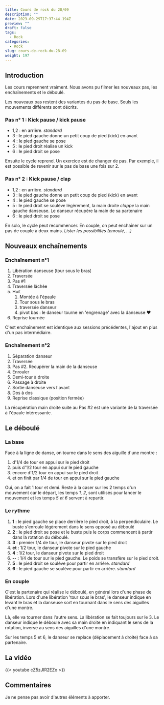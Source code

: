 ```yaml
---
title: Cours de rock du 28/09
description: ""
date: 2023-09-29T17:37:44.194Z
preview: ""
draft: false
tags:
  - Rock
categories:
  - Rock
slug: cours-de-rock-du-28-09
weight: 197
---
```


## Introduction
Les cours reprennent vraiment. Nous avons pu filmer les nouveaux pas, les enchaînements et le déboulé. 

Les nouveaux pas restent des variantes du pas de base. Seuls les mouvements différents sont décrits.

### Pas n° 1 : Kick pause / kick pause
- 1,2 : en arrière. *standard*
- 3 : le pied gauche donne un petit coup de pied (kick) en avant
- 4 : le pied gauche se pose
- 5 : le pied droit réalise un kick
- 6 : le pied droit se pose 

Ensuite le cycle reprend. Un exercice est de changer de pas. Par exemple, il est possible de revenir sur le pas de base une fois sur 2. 

### Pas n° 2 : Kick pause / clap
- 1,2 : en arrière. *standard*
- 3 : le pied gauche donne un petit coup de pied (kick) en avant
- 4 : le pied gauche se pose
- 5 : le pied droit se soulève légèrement, la main droite *clappe* la main gauche danseuse. Le danseur récupère la main de sa partenaire
- 6 : le pied droit se pose 

En solo, le cycle peut recommencer. En couple, on peut enchaîner sur un pas de couple à deux mains. *Lister les possibilités (enroulé, ...)*

## Nouveaux enchaînements

### Enchaînement n°1

1. Libération danseuse (tour sous le bras)
2. Traversée
3. Pas #1
4. Traversée lâchée
5. Huit
    1. Montée à l'épaule
    2. Tour sous le bras
    3. traversée danseur
    4. pivot bas : le danseur tourne en 'engrenage' avec la danseuse ❤
6. Reprise tournée

C'est enchaînement est identique aux sessions précédentes, l'ajout en plus d'un pas intermédiaire. 

### Enchaînement n°2

1. Séparation danseur
2. Traversée
3. Pas #2. Récupérer la main de la danseuse
4. Enrouler
5. Demi-tour à droite
6. Passage à droite
7. Sortie danseuse vers l'avant
8. Dos à dos
9. Reprise classique (position fermée) 

La récupération main droite suite au Pas #2 est une variante de la traversée à l'épaule intéressante. 

## Le déboulé 

### La base
Face à la ligne de danse, on tourne dans le sens des aiguille d'une montre :
1. d'1/4 de tour en appui sur le pied droit
2. puis d'1/2 tour en appui sur le pied gauche
3. encore d'1/2 tour en appui sur le pied droit
4. et on finit par 1/4 de tour en appui sur le pied gauche

Oui, on a fait 1 tour et demi. Reste à la caser sur les 2 temps d'un mouvement car le départ, les temps *1, 2*, sont utilisés pour lancer le mouvement et les temps *5 et 6* servent à repartir.

### Le rythme

1. **1** : le pied gauche se place derrière le pied droit, à la perpendiculaire. Le buste s'enroule légèrement dans le sens opposé au déboulé
2. **2** : le pied droit se pose et le buste puis le corps commencent à partir dans la rotation du déboulé. 
3. **3** : premier 1/4 de tour, le danseur pivote sur le pied droit
3. **et** : 1/2 tour, le danseur pivote sur le pied gauche
4. **4** : 1/2 tour, le danseur pivote sur le pied droit
4.  **--** : 1/4 de tour sur le pied gauche. Le poids se transfère sur le pied droit.
5. **5** : le pied droit se soulève pour partir en arrière. *standard*
6. **6** : le pied gauche se soulève pour partir en arrière. *standard*

### En couple

C'est la partenaire qui réalise le déboulé, en général lors d'une phase de libération. Lors d'une libération 'tour sous le bras', le danseur indique en levant le bras et la danseuse sort en tournant dans le sens des aiguilles d'une montre. 

Là, elle va tourner dans l'autre sens. La libération se fait toujours sur le 3. Le danseur indique le déboulé avec sa main droite en indiquant le sens de la rotation, inverse au sens des aiguilles d'une montre. 

Sur les temps 5 et 6, le danseur se replace (déplacement à droite) face à sa partenaire.

## La vidéo

{{< youtube cZ5zJIR2EZo >}}

## Commentaires

Je ne pense pas avoir d'autres éléments à apporter.

